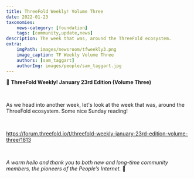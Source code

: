 ```yaml
---
title: ThreeFold Weekly! Volume Three
date: 2022-01-23
taxonomies:
    news-category: [foundation]
    tags: [community,update,news]
description: The week that was, around the ThreeFold ecosystem.
extra:
    imgPath: images/newsroom/tfweekly3.png
    image_caption: TF Weekly Volume Three
    authors: [sam_taggart]
    authorImg: images/people/sam_taggart.jpg
---
```



📰 **ThreeFold Weekly! January 23rd Edition (Volume Three)**

<br/>

As we head into another week, let's look at the week that was, around the ThreeFold ecosystem. Some nice Sunday reading!

<br/>

https://forum.threefold.io/t/threefold-weekly-january-23rd-edition-volume-three/1813

<br/>

*A warm hello and thank you to both new and long-time community members, the pioneers of the People’s Internet.* 🙏
